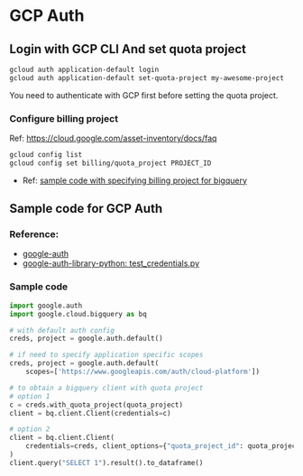 # GCP Auth


## Login with GCP CLI And set quota project

```bash
gcloud auth application-default login
gcloud auth application-default set-quota-project my-awesome-project
```

You need to authenticate with GCP first before setting the quota project.

### Configure billing project

Ref: https://cloud.google.com/asset-inventory/docs/faq

```bash
gcloud config list
gcloud config set billing/quota_project PROJECT_ID

```

- Ref: [sample code with specifying billing project for bigquery](https://github.com/mozilla/bigquery-etl/blob/4659ccd932d805c97a7f34a6ab4a559e95b20d5c/bigquery_etl/cli/query.py#L1016)


## Sample code for GCP Auth

### Reference:

- [google-auth](https://googleapis.dev/python/google-auth/latest/user-guide.html#credentials-and-account-types)
- [google-auth-library-python: test_credentials.py](https://github.com/googleapis/google-auth-library-python/blob/e216b9e9a431c6892ef5fbaee436ea2a02695de7/tests/oauth2/test_credentials.py#L774-L788)

### Sample code

```python
import google.auth
import google.cloud.bigquery as bq

# with default auth config
creds, project = google.auth.default()

# if need to specify application specific scopes
creds, project = google.auth.default(
    scopes=['https://www.googleapis.com/auth/cloud-platform'])

# to obtain a bigquery client with quota project
# option 1
c = creds.with_quota_project(quota_project)
client = bq.client.Client(credentials=c)

# option 2
client = bq.client.Client(
    credentials=creds, client_options={"quota_project_id": quota_project}
)
client.query("SELECT 1").result().to_dataframe()

```
